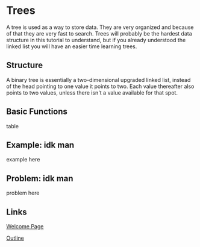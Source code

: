 # Trees
A tree is used as a way to store data. They are very organized and because of that they are very fast to search. Trees will probably be the hardest data structure in this tutorial to understand, but if you already understood the linked list you will have an easier time learning trees.

## Structure
A binary tree is essentially a two-dimensional upgraded linked list, instead of the head pointing to one value it points to two. Each value thereafter also points to two values, unless there isn't a value available for that spot.

## Basic Functions
table

## Example: idk man
example here

## Problem: idk man
problem here

## Links
[Welcome Page](0-welcome.md)

[Outline](outline.md)
